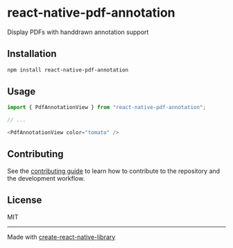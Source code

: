 # react-native-pdf-annotation

Display PDFs with handdrawn annotation support

## Installation

```sh
npm install react-native-pdf-annotation
```

## Usage


```js
import { PdfAnnotationView } from "react-native-pdf-annotation";

// ...

<PdfAnnotationView color="tomato" />
```


## Contributing

See the [contributing guide](CONTRIBUTING.md) to learn how to contribute to the repository and the development workflow.

## License

MIT

---

Made with [create-react-native-library](https://github.com/callstack/react-native-builder-bob)
